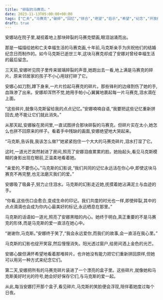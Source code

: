 ```yaml
---
title: "碎裂的马赛克。"
date: 2023-11-13T05:00:00+08:00
tags: ["亡夫","马赛克","破碎","回忆","拼合","绝望","启示","希望","纪念","开放结局","Claude"]
draft: true
--- 
```


安娜站在院子里,凝视着地上那块碎裂的马赛克壁画,眼泪汹涌而出。

那是一幅描绘她和亡夫幸福生活的马赛克画,十年前,马克斯亲手为庆祝他们的结婚纪念日而制作的。如今马克斯已逝世三年,这块马赛克却成了安娜对曾经幸福生活的最后留念。

三天前,安娜听见院子里传来玻璃碎裂的声音,她跑出去一看,地上满是马赛克的碎片。原来邻居家的孩子不小心用球打碎了它。

安娜心如刀割,蹲下身来,一片片捡起马赛克的碎片。那些锋利的边缘割伤了她的手,血珠渗了出来。安娜却浑然不觉,她用手帕小心翼翼地裹起每一片马赛克,泪水滴在上面。

“这些碎片,就像马克斯留给我的点点记忆。”安娜喃喃自语,“我要把这些记忆重新拼回去,绝不能让它们就此消失。”

从那天起,安娜躲在房间里,一直试图拼合那块碎裂的马赛克。但碎片实在太小,她怎么也拼不回原来的样子。看着手中残缺的画面,安娜绝望地大哭起来。

“马克斯,告诉我,我该怎么做?”她紧紧抱住一个大大的马赛克碎片,泪水打湿了它。

这时,一道光芒突然射进了房间,照亮了安娜泪痕累累的脸。她抬起头,看见马克斯模糊的身影出现在眼前,正温柔地看着她。

“亲爱的,不要伤心。”马克斯的幻影说,“我们共同的记忆永远活在你心中,即使这块马赛克不再完整,也无法磨灭我们的爱。”

安娜吸了吸鼻子,努力止住泪水。马克斯的幻影走近她,抚摸着她沾满泥土与血迹的手。

“你看,这些伤口会愈合,变成生命的印记。我们共度的时光也一样,即使碎裂,其中的点点滴滴也会成为你内心最美好的标记,永远栖息在那里。”

马克斯的话语如一道光,照亮了安娜黑暗的内心。她终于明白,真正重要的不是马赛克的形体,而是马克斯的爱一直活在她心中。

“谢谢你,马克斯。”安娜终于笑了,“我会永远爱你,而我们的故事,会一直活在我心里。”

马克斯的幻影也绽开笑容,然后慢慢消失。阳光透过窗户,给房间洒上金色的光芒。

安娜心酸但满怀希望地看着那堆碎片。也许她没有能力把它们重新拼回原样,但她可以用另一种方式来纪念它们。

第二天,安娜把所有的马赛克碎片装进了一个漂亮的盒子里。这些碎片,就像她和马克斯美好时光的符号,她会好好保存它们,与马克斯的爱一起。

从此,每当安娜打开那个盒子,看见碎片,马克斯的笑脸便会浮现,陪伴着她度过每个日夜。
